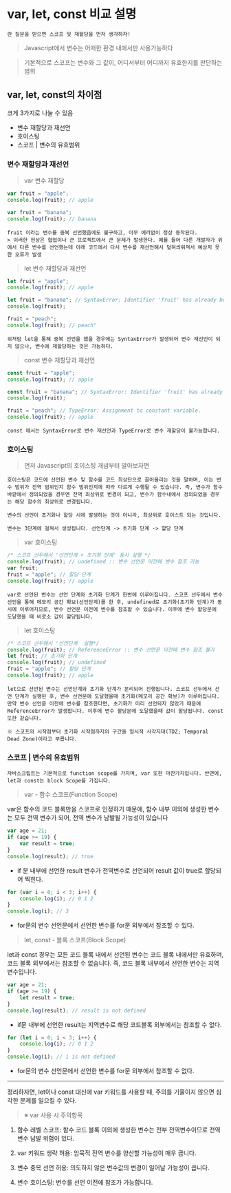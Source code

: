 # var, let, const 비교 설명

```
란 질문을 받으면 스코프 및 재할당을 먼저 생각하자!
```

> Javascript에서 변수는 어떠한 환경 내에서만 사용가능하다

> 기본적으로 스코프는 변수와 그 값이, 어디서부터 어디까지 유효한지를 판단하는 범위

## var, let, const의 차이점

크게 3가지로 나눌 수 있음

-   변수 재할당과 재선언
-   호이스팅
-   스코프 | 변수의 유효범위

### 변수 재할당과 재선언

> var 변수 재할당

```javascript
var fruit = "apple";
console.log(fruit); // apple

var fruit = "banana";
console.log(fruit); // banana
```

```
fruit 이라는 변수를 중복 선언했음에도 불구하고, 아무 에러없이 정상 동작된다.
> 이러한 현상은 협업이나 큰 프로젝트에서 큰 문제가 발생한다. 예를 들어 다른 개발자가 위에서 다른 변수를 선언했는데 아래 코드에서 다시 변수를 재선언해서 덮혀씌워져서 예상치 못한 오류가 발생
```

> let 변수 재할당과 재선언

```javascript
let fruit = "apple";
console.log(fruit); // apple

let fruit = "banana"; // SyntaxError: Identifier 'fruit' has already been declared
console.log(fruit);

fruit = "peach";
console.log(fruit); // peach"
```

```
위처럼 let을 통해 중복 선언을 했을 경우에는 SyntaxError가 발생되어 변수 재선언이 되지 않으나, 변수에 재할당하는 것은 가능하다.
```

> const 변수 재할당과 재선언

```javascript
const fruit = "apple";
console.log(fruit); // apple

const fruit = "banana"; // SyntaxError: Identifier 'fruit' has already been declared
console.log(fruit);

fruit = "peach"; // TypeError: Assignment to constant variable.
console.log(fruit); // apple
```

```
const 에서는 SyntaxError로 변수 재선언과 TypeError로 변수 재할당이 불가능합니다.
```

### 호이스팅

> 먼저 Javascript의 호이스팅 개념부터 알아보자면

```
호이스팅은 코드에 선언된 변수 및 함수를 코드 최상단으로 끌어올리는 것을 말하며, 이는 변수 범위가 전역 범위인지 함수 범위인지에 따라 다르게 수행될 수 있습니다. 즉, 변수가 함수 바깥에서 정의되었을 경우엔 전역 최상위로 변경이 되고, 변수가 함수내에서 정의되었을 경우는 해당 함수의 최상위로 변경됩니다.

변수의 선언이 초기화나 할당 시에 발생하는 것이 아니라, 최상위로 호이스트 되는 것입니다.

변수는 3단계에 걸쳐서 생성됩니다. 선언단계 -> 초기화 단계 -> 할당 단계
```

> var 호이스팅

```javascript
/* 스코프 선두에서 '선언단계 + 초기화 단계' 동시 실행 */
console.log(fruit); // undefined :: 변수 선언문 이전에 변수 참조 가능
var fruit;
fruit = "apple"; // 할당 단계
console.log(fruit); // apple
```

```
var로 선언된 변수는 선언 단계와 초기화 단계가 한번에 이루어집니다. 스코프 선두에서 변수 선언을 통해 메모리 공간 확보(선언단계)를 한 후, undefined로 초기화(초기화 단계)가 동시에 이루어지므로, 변수 선언문 이전에 변수를 참조할 수 있습니다. 이후에 변수 할당문에 도달했을 때 비로소 값이 할당됩니다.
```

> let 호이스팅

```javascript
/* 스코프 선두에서 '선언단계  실행*/
console.log(fruit); // ReferenceError :: 변수 선언문 이전에 변수 참조 불가
let fruit; // 초기화 단계
console.log(fruit); // undefined
fruit = "apple"; // 할당 단계
console.log(fruit); // apple
```

```
let으로 선언된 변수는 선언단계와 초기화 단계가 분리되어 진행됩니다. 스코프 선두에서 선언 단계가 실행된 후, 변수 선언문에 도달했을때 초기화(메모리 공간 확보)가 이루어집니다. 만약 변수 선언문 이전에 변수를 참조한다면, 초기화가 미리 선언되지 않았기 때문에 ReferenceError가 발생합니다. 이후에 변수 할당문에 도달했을때 값이 할당됩니다. const또한 같습니다.

※ 스코프의 시작점부터 초기화 시작점까지의 구간을 일시적 사각지대(TDZ; Temporal Dead Zone)이라고 부릅니다.
```

### 스코프 | 변수의 유효범위

```
자바스크립트는 기본적으로 function scope를 가지며, var 또한 마찬가지입니다. 반면에, let과 const는 block Scope를 가집니다.
```

> var - 함수 스코프(Function Scope)

var은 함수의 코드 블록만을 스코프로 인정하기 때문에, 함수 내부 이외에 생성한 변수는 모두 전역 변수가 되어, 전역 변수가 남발될 가능성이 있습니다

```javascript
var age = 21;
if (age >= 19) {
    var result = true;
}
console.log(result); // true
```

-   if 문 내부에 선언한 result 변수가 전역변수로 선언되어 result 값이 true로 할당되어 찍힌다.

```javascript
for (var i = 0; i < 3; i++) {
    console.log(i); // 0 1 2
}
console.log(i); // 3
```

-   for문의 변수 선언문에서 선언한 변수를 for문 외부에서 참조할 수 있다.

> let, const - 블록 스코프(Block Scope)

let과 const 경우는 모든 코드 블록 내에서 선언된 변수는 코드 블록 내에서만 유효하며, 코드 블록 외부에서는 참조할 수 없습니다. 즉, 코드 블록 내부에서 선언한 변수는 지역변수입니다.

```javascript
var age = 21;
if (age >= 19) {
    let result = true;
}
console.log(result); // result is not defined
```

-   if문 내부에 선언한 result는 지역변수로 해당 코드블록 외부에서는 참조할 수 없다.

```javascript
for (let i = 0; i < 3; i++) {
    console.log(i); // 0 1 2
}
console.log(i); // i is not defined
```

-   for문의 변수 선언문에서 선언한 변수를 for문 외부에서 참조할 수 없다.

---

정리하자면, let이나 const 대신에 var 키워드를 사용할 때, 주의를 기울이지 않으면 심각한 문제를 일으킬 수 있다.

> ※ var 사용 시 주의항목

1. 함수 레벨 스코프: 함수 코드 블록 이외에 생성한 변수는 전부 전역변수이므로 전역변수 남발 위험이 있다.

2. var 키워드 생략 허용: 암묵적 전역 변수를 양산할 가능성이 매우 큽니다.

3. 변수 중복 선언 허용: 의도하지 않은 변수값의 변경이 일어날 가능성이 큽니다.

4. 변수 호이스팅: 변수를 선언 이전에 참조가 가능합니다.
